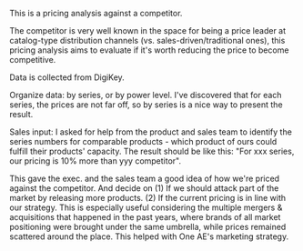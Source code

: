 This is a pricing analysis against a competitor.

The competitor is very well known in the space for being a price leader at catalog-type distribution channels (vs. sales-driven/traditional ones), this pricing analysis aims to evaluate if it's worth reducing the price to become competitive.

Data is collected from DigiKey.

Organize data: by series, or by power level. I've discovered that for each series, the prices are not far off, so by series is a nice way to present the result. 

Sales input: I asked for help from the product and sales team to identify the series numbers for comparable products - which product of ours could fulfill their products' capacity. The result should be like this: "For xxx series, our pricing is 10% more than yyy competitor".

This gave the exec. and the sales team a good idea of how we're priced against the competitor. And decide on (1) If we should attack part of the market by releasing more products. (2) If the current pricing is in line with our strategy. This is especially useful considering the multiple mergers & acquisitions that happened in the past years, where brands of all market positioning were brought under the same umbrella, while prices remained scattered around the place. This helped with One AE's marketing strategy.
